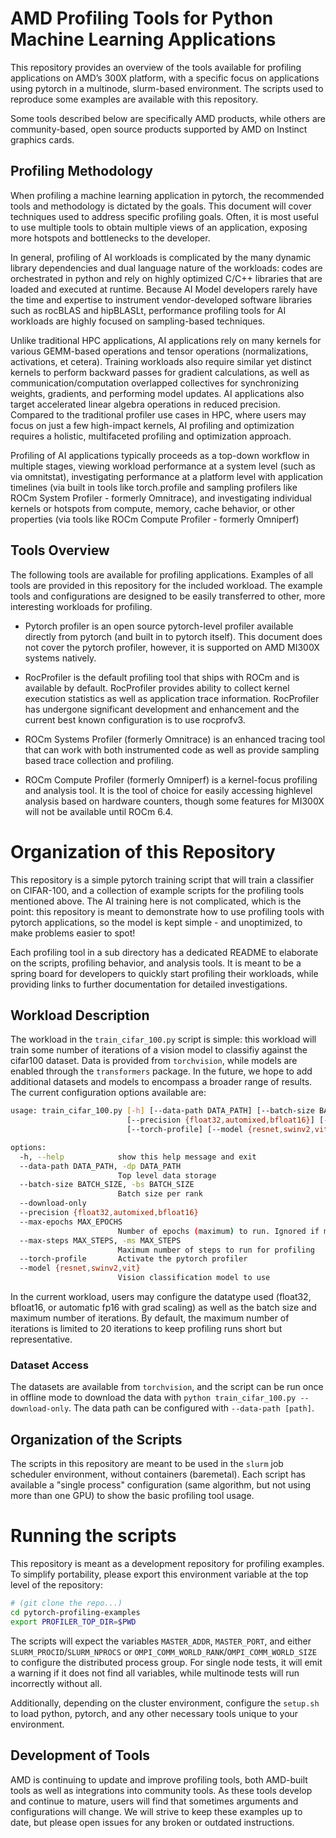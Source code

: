 # AMD Profiling Tools for Python Machine Learning Applications

This repository provides an overview of the tools available for profiling applications on AMD’s 300X platform, with a specific focus on applications using pytorch in a multinode, slurm-based environment.  The scripts used to reproduce some examples are available with this repository.

Some tools described below are specifically AMD products, while others are community-based, open source products supported by AMD on Instinct graphics cards.

## Profiling Methodology

When profiling a machine learning application in pytorch, the recommended tools and methodology is dictated by the goals.  This document will cover techniques used to address specific profiling goals.  Often, it is most useful to use multiple tools to obtain multiple views of an application, exposing more hotspots and bottlenecks to the developer.

In general, profiling of AI workloads is complicated by the many dynamic library dependencies and dual language nature of the workloads: codes are orchestrated in python and rely on highly optimized C/C++ libraries that are loaded and executed at runtime.  Because AI Model developers rarely have the time and expertise to instrument vendor-developed software libraries such as rocBLAS and hipBLASLt, performance profiling tools for AI workloads are highly focused on sampling-based techniques.

Unlike traditional HPC applications, AI applications rely on many kernels for various GEMM-based operations and tensor operations (normalizations, activations, et cetera).  Training workloads also require similar yet distinct kernels to perform backward passes for gradient calculations, as well as communication/computation overlapped collectives for synchronizing weights, gradients, and performing model updates.  AI applications also target accelerated linear algebra operations in reduced precision.  Compared to the traditional profiler use cases in HPC, where users may focus on just a few high-impact kernels, AI profiling and optimization requires a holistic, multifaceted profiling and optimization approach.

Profiling of AI applications typically proceeds as a top-down workflow in multiple stages, viewing workload performance at a system level (such as via omnitstat), investigating performance at a platform level with application timelines (via built in tools like torch.profile and sampling profilers like ROCm System Profiler - formerly Omnitrace), and investigating individual kernels or hotspots from compute, memory, cache behavior, or other properties (via tools like ROCm Compute Profiler - formerly Omniperf)


## Tools Overview

The following tools are available for profiling applications.  Examples of all tools are provided in this repository for the included workload.  The example tools and configurations are designed to be easily transferred to other, more interesting workloads for profiling.

- Pytorch profiler is an open source pytorch-level profiler available directly from pytorch (and built in to pytorch itself).  This document does not cover the pytorch profiler, however, it is supported on AMD MI300X systems natively.

- RocProfiler is the default profiling tool that ships with ROCm and is available by default.  RocProfiler provides ability to collect kernel execution statistics as well as application trace information.  RocProfiler has undergone significant development and enhancement and the current best known configuration is to use rocprofv3.

- ROCm Systems Profiler (formerly Omnitrace) is an enhanced tracing tool that can work with both instrumented code as well as provide sampling based trace collection and profiling.

- ROCm Compute Profiler (formerly Omniperf) is a kernel-focus profiling and analysis tool.  It is the tool of choice for easily accessing highlevel analysis based on hardware counters, though some features for MI300X will not be available until ROCm 6.4.




# Organization of this Repository


This repository is a simple pytorch training script that will train a classifier on CIFAR-100, and a collection of example scripts for the profiling tools mentioned above. The AI training here is not complicated, which is the point: this repository is meant to demonstrate how to use profiling tools with pytorch applications, so the model is kept simple - and unoptimized, to make problems easier to spot!

Each profiling tool in a sub directory has a dedicated README to elaborate on the scripts, profiling behavior, and analysis tools.  It is meant to be a spring board for developers to quickly start profiling their workloads, while providing links to further documentation for detailed investigations.


## Workload Description

The workload in the `train_cifar_100.py` script is simple: this workload will train some number of iterations of a vision model to classifiy against the cifar100 dataset.  Data is provided from `torchvision`, while models are enabled through the `transformers` package.  In the future, we hope to add additional datasets and models to encompass a broader range of results.  The current configuration options available are:

```bash
usage: train_cifar_100.py [-h] [--data-path DATA_PATH] [--batch-size BATCH_SIZE] [--download-only]
                          [--precision {float32,automixed,bfloat16}] [--max-epochs MAX_EPOCHS] [--max-steps MAX_STEPS]
                          [--torch-profile] [--model {resnet,swinv2,vit}]

options:
  -h, --help            show this help message and exit
  --data-path DATA_PATH, -dp DATA_PATH
                        Top level data storage
  --batch-size BATCH_SIZE, -bs BATCH_SIZE
                        Batch size per rank
  --download-only
  --precision {float32,automixed,bfloat16}
  --max-epochs MAX_EPOCHS
                        Number of epochs (maximum) to run. Ignored if max_steps is set and is reached first.
  --max-steps MAX_STEPS, -ms MAX_STEPS
                        Maximum number of steps to run for profiling
  --torch-profile       Activate the pytorch profiler
  --model {resnet,swinv2,vit}
                        Vision classification model to use
```

In the current workload, users may configure the datatype used (float32, bfloat16, or automatic fp16 with grad scaling) as well as the batch size and maximum number of iterations.  By default, the maximum number of iterations is limited to 20 iterations to keep profiling runs short but representative.

### Dataset Access

The datasets are available from `torchvision`, and the script can be run once in offline mode to download the data with `python train_cifar_100.py --download-only`.  The data path can be configured with `--data-path [path]`.

## Organization of the Scripts

The scripts in this repository are meant to be used in the `slurm` job scheduler environment, without containers (baremetal).  Each script has available a "single process" configuration (same algorithm, but not using more than one GPU) to show the basic profiling tool usage.

<!-- There are also `MPI` examples, and corresponding single-process scripts where appropriate.  For the `MPI` cases, the scripts assume OpenMPI and corresponding environment variables, which are used to initialize pytorch. -->

# Running the scripts

This repository is meant as a development repository for profiling examples.  To simplify portability, please export this environment variable at the top level of the repository:

```bash
# (git clone the repo...)
cd pytorch-profiling-examples
export PROFILER_TOP_DIR=$PWD
```

The scripts will expect the variables `MASTER_ADDR`, `MASTER_PORT`, and either `SLURM_PROCID`/`SLURM_NPROCS` or `OMPI_COMM_WORLD_RANK`/`OMPI_COMM_WORLD_SIZE` to configure the distributed process group.  For single node tests, it will emit a warning if it does not find all variables, while multinode tests will run incorrectly without all.

Additionally, depending on the cluster environment, configure the `setup.sh` to load python, pytorch, and any other necessary tools unique to your environment.

## Development of Tools

AMD is continuing to update and improve profiling tools, both AMD-built tools as well as integrations into community tools.  As these tools develop and continue to mature, users will find that sometimes arguments and configurations will change.  We will strive to keep these examples up to date, but please open issues for any broken or outdated instructions. 
